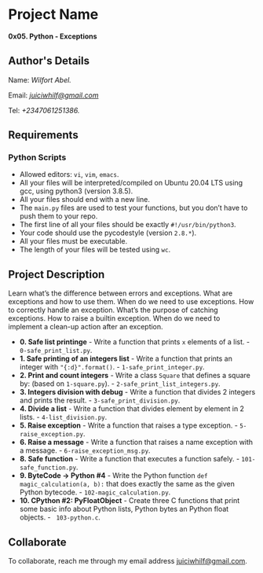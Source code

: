 # Project Name
**0x05. Python - Exceptions**

## Author's Details
Name: *Wilfort Abel.*

Email: *juiciwhilf@gmail.com*

Tel: *+2347061251386.*

##  Requirements

### Python Scripts
*   Allowed editors: `vi`, `vim`, `emacs`.
*   All your files will be interpreted/compiled on Ubuntu 20.04 LTS using gcc, using python3 (version 3.8.5).
*   All your files should end with a new line.
*   The `main.py` files are used to test your functions, but you don’t have to push them to your repo.
*   The first line of all your files should be exactly `#!/usr/bin/python3`.
*   Your code should use the pycodestyle (version `2.8.*`).
*   All your files must be executable.
*   The length of your files will be tested using `wc`.


## Project Description
Learn what’s the difference between errors and exceptions.
What are exceptions and how to use them.
When do we need to use exceptions.
How to correctly handle an exception.
What’s the purpose of catching exceptions.
How to raise a builtin exception.
When do we need to implement a clean-up action after an exception.

* **0. Safe list printinge** - Write a function that prints `x` elements of a list. - `0-safe_print_list.py`.
* **1. Safe printing of an integers list** - Write a function that prints an integer with `"{:d}".format()`. - `1-safe_print_integer.py`.
* **2. Print and count integers** - Write a class `Square` that defines a square by: (based on `1-square.py`). - `2-safe_print_list_integers.py`.
* **3. Integers division with debug** - Write a function that divides 2 integers and prints the result. - `3-safe_print_division.py`.
* **4. Divide a list** - Write a function that divides element by element in 2 lists. - `4-list_division.py`.
* **5. Raise exception** - Write a function that raises a type exception. - `5-raise_exception.py`.
* **6. Raise a message** - Write a function that raises a name exception with a message. - `6-raise_exception_msg.py`.
* **8. Safe function** - Write a function that executes a function safely. - `101-safe_function.py`.
* **9. ByteCode -> Python #4** - Write the Python function `def magic_calculation(a, b):` that does exactly the same as the given Python bytecode. - `102-magic_calculation.py`.
* **10. CPython #2: PyFloatObject** - Create three C functions that print some basic info about Python lists, Python bytes an Python float objects. - ` 103-python.c`.

## Collaborate

To collaborate, reach me through my email address juiciwhilf@gmail.com.
